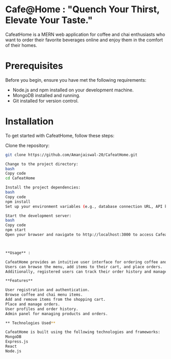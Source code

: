 # Cafe@Home : "Quench Your Thirst, Elevate Your Taste."

CafeatHome is a MERN web application for coffee and chai enthusiasts who want to order their favorite beverages online and enjoy them in the comfort of their homes.

# Prerequisites

Before you begin, ensure you have met the following requirements:
- Node.js and npm installed on your development machine.
- MongoDB installed and running.
- Git installed for version control.

# Installation

To get started with CafeatHome, follow these steps:

Clone the repository:
   ```bash
   git clone https://github.com/Amanjaiswal-20/CafeatHome.git
   
Change to the project directory:
bash
Copy code
cd CafeatHome

Install the project dependencies:
bash
Copy code
npm install
Set up your environment variables (e.g., database connection URL, API keys) as described in the Configuration section.

Start the development server:
bash
Copy code
npm start
Open your browser and navigate to http://localhost:3000 to access CafeatHome.



**Usage** :

CafeatHome provides an intuitive user interface for ordering coffee and chai.
Users can browse the menu, add items to their cart, and place orders.
Additionally, registered users can track their order history and manage their profiles.

**Features**

User registration and authentication.
Browse coffee and chai menu items.
Add and remove items from the shopping cart.
Place and manage orders.
User profiles and order history.
Admin panel for managing products and orders.

** Technologies Used**

CafeatHome is built using the following technologies and frameworks:
MongoDB
Express.js
React
Node.js

